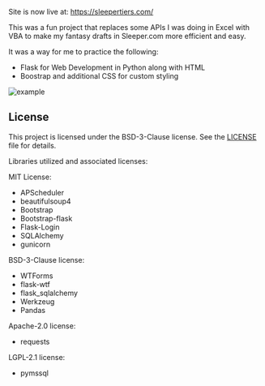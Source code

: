 Site is now live at: https://sleepertiers.com/

This was a fun project that replaces some APIs I was doing in Excel with VBA to make my fantasy drafts in Sleeper.com more efficient and easy. 

It was a way for me to practice the following:
- Flask for Web Development in Python along with HTML
- Boostrap and additional CSS for custom styling

![example](https://github.com/brownjf2027/SleeperTierSite/assets/61604340/b4360695-1285-4c9d-966c-96ed521f9c73)

## License
This project is licensed under the BSD-3-Clause license. See the [LICENSE](LICENSE) file for details.

Libraries utilized and associated licenses:

MIT License:
- APScheduler
- beautifulsoup4
- Bootstrap
- Bootstrap-flask
- Flask-Login
- SQLAlchemy
- gunicorn

BSD-3-Clause license:
- WTForms
- flask-wtf
- flask_sqlalchemy
- Werkzeug
- Pandas

Apache-2.0 license:
- requests

LGPL-2.1 license:
- pymssql